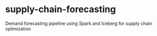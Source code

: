 # supply-chain-forecasting
Demand forecasting pipeline using Spark and Iceberg for supply chain optimization
